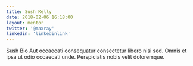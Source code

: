 ```yaml
---
title: Sush Kelly
date: 2018-02-06 16:18:00 
layout: mentor
twitter: '@maxray'
linkedin: 'linkedinlink'
---
```


Sush Bio Aut occaecati consequatur consectetur libero nisi sed. Omnis et ipsa ut odio occaecati unde. Perspiciatis nobis velit doloremque.